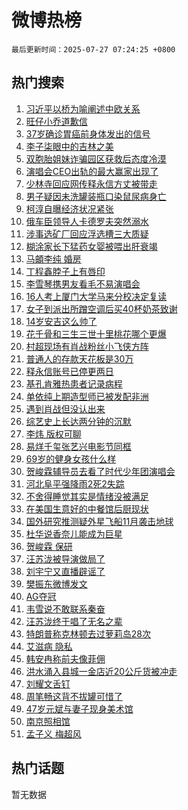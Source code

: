 # 微博热榜

`最后更新时间：2025-07-27 07:24:25 +0800`

## 热门搜索

1. [习近平以桥为喻阐述中欧关系](https://m.weibo.cn/search?containerid=100103type%3D1%26t%3D10%26q%3D%23%E4%B9%A0%E8%BF%91%E5%B9%B3%E4%BB%A5%E6%A1%A5%E4%B8%BA%E5%96%BB%E9%98%90%E8%BF%B0%E4%B8%AD%E6%AC%A7%E5%85%B3%E7%B3%BB%23&stream_entry_id=51&isnewpage=1&extparam=seat%3D1%26pos%3D0%26cate%3D10103%26q%3D%2523%25E4%25B9%25A0%25E8%25BF%2591%25E5%25B9%25B3%25E4%25BB%25A5%25E6%25A1%25A5%25E4%25B8%25BA%25E5%2596%25BB%25E9%2598%2590%25E8%25BF%25B0%25E4%25B8%25AD%25E6%25AC%25A7%25E5%2585%25B3%25E7%25B3%25BB%2523%26dgr%3D0%26filter_type%3Drealtimehot%26stream_entry_id%3D51%26c_type%3D51%26display_time%3D1753572263%26pre_seqid%3D1753572263894011788434)
1. [旺仔小乔道歉信](https://m.weibo.cn/search?containerid=100103type%3D1%26t%3D10%26q%3D%23%E6%97%BA%E4%BB%94%E5%B0%8F%E4%B9%94%E9%81%93%E6%AD%89%E4%BF%A1%23&stream_entry_id=31&isnewpage=1&extparam=seat%3D1%26q%3D%2523%25E6%2597%25BA%25E4%25BB%2594%25E5%25B0%258F%25E4%25B9%2594%25E9%2581%2593%25E6%25AD%2589%25E4%25BF%25A1%2523%26dgr%3D0%26filter_type%3Drealtimehot%26c_type%3D31%26flag%3D2%26pos%3D0%26cate%3D5001%26band_rank%3D1%26lcate%3D5001%26realpos%3D1%26stream_entry_id%3D31%26display_time%3D1753572263%26pre_seqid%3D1753572263894011788434)
1. [37岁确诊胃癌前身体发出的信号](https://m.weibo.cn/search?containerid=100103type%3D1%26t%3D10%26q%3D37%E5%B2%81%E7%A1%AE%E8%AF%8A%E8%83%83%E7%99%8C%E5%89%8D%E8%BA%AB%E4%BD%93%E5%8F%91%E5%87%BA%E7%9A%84%E4%BF%A1%E5%8F%B7&stream_entry_id=31&isnewpage=1&extparam=seat%3D1%26q%3D37%25E5%25B2%2581%25E7%25A1%25AE%25E8%25AF%258A%25E8%2583%2583%25E7%2599%258C%25E5%2589%258D%25E8%25BA%25AB%25E4%25BD%2593%25E5%258F%2591%25E5%2587%25BA%25E7%259A%2584%25E4%25BF%25A1%25E5%258F%25B7%26dgr%3D0%26filter_type%3Drealtimehot%26c_type%3D31%26flag%3D2%26pos%3D1%26cate%3D5001%26band_rank%3D2%26lcate%3D5001%26realpos%3D2%26stream_entry_id%3D31%26display_time%3D1753572263%26pre_seqid%3D1753572263894011788434)
1. [李子柒眼中的吉林之美](https://m.weibo.cn/search?containerid=100103type%3D1%26t%3D10%26q%3D%23%E6%9D%8E%E5%AD%90%E6%9F%92%E7%9C%BC%E4%B8%AD%E7%9A%84%E5%90%89%E6%9E%97%E4%B9%8B%E7%BE%8E%23&stream_entry_id=31&isnewpage=1&extparam=seat%3D1%26q%3D%2523%25E6%259D%258E%25E5%25AD%2590%25E6%259F%2592%25E7%259C%25BC%25E4%25B8%25AD%25E7%259A%2584%25E5%2590%2589%25E6%259E%2597%25E4%25B9%258B%25E7%25BE%258E%2523%26dgr%3D0%26filter_type%3Drealtimehot%26c_type%3D31%26flag%3D0%26pos%3D2%26cate%3D5001%26band_rank%3D3%26lcate%3D5001%26realpos%3D3%26stream_entry_id%3D31%26display_time%3D1753572263%26pre_seqid%3D1753572263894011788434)
1. [双胞胎姐妹诈骗园区获救后态度冷漠](https://m.weibo.cn/search?containerid=100103type%3D1%26t%3D10%26q%3D%23%E5%8F%8C%E8%83%9E%E8%83%8E%E5%A7%90%E5%A6%B9%E8%AF%88%E9%AA%97%E5%9B%AD%E5%8C%BA%E8%8E%B7%E6%95%91%E5%90%8E%E6%80%81%E5%BA%A6%E5%86%B7%E6%BC%A0%23&stream_entry_id=31&isnewpage=1&extparam=seat%3D1%26q%3D%2523%25E5%258F%258C%25E8%2583%259E%25E8%2583%258E%25E5%25A7%2590%25E5%25A6%25B9%25E8%25AF%2588%25E9%25AA%2597%25E5%259B%25AD%25E5%258C%25BA%25E8%258E%25B7%25E6%2595%2591%25E5%2590%258E%25E6%2580%2581%25E5%25BA%25A6%25E5%2586%25B7%25E6%25BC%25A0%2523%26dgr%3D0%26filter_type%3Drealtimehot%26c_type%3D31%26flag%3D0%26pos%3D3%26cate%3D5001%26band_rank%3D4%26lcate%3D5001%26realpos%3D4%26stream_entry_id%3D31%26display_time%3D1753572263%26pre_seqid%3D1753572263894011788434)
1. [演唱会CEO出轨的最大赢家出现了](https://m.weibo.cn/search?containerid=100103type%3D1%26t%3D10%26q%3D%23%E6%BC%94%E5%94%B1%E4%BC%9ACEO%E5%87%BA%E8%BD%A8%E7%9A%84%E6%9C%80%E5%A4%A7%E8%B5%A2%E5%AE%B6%E5%87%BA%E7%8E%B0%E4%BA%86%23&stream_entry_id=31&isnewpage=1&extparam=seat%3D1%26q%3D%2523%25E6%25BC%2594%25E5%2594%25B1%25E4%25BC%259ACEO%25E5%2587%25BA%25E8%25BD%25A8%25E7%259A%2584%25E6%259C%2580%25E5%25A4%25A7%25E8%25B5%25A2%25E5%25AE%25B6%25E5%2587%25BA%25E7%258E%25B0%25E4%25BA%2586%2523%26dgr%3D0%26filter_type%3Drealtimehot%26c_type%3D31%26flag%3D0%26pos%3D4%26cate%3D5001%26band_rank%3D5%26lcate%3D5001%26realpos%3D5%26stream_entry_id%3D31%26display_time%3D1753572263%26pre_seqid%3D1753572263894011788434)
1. [少林寺回应网传释永信方丈被带走](https://m.weibo.cn/search?containerid=100103type%3D1%26t%3D10%26q%3D%23%E5%B0%91%E6%9E%97%E5%AF%BA%E5%9B%9E%E5%BA%94%E7%BD%91%E4%BC%A0%E9%87%8A%E6%B0%B8%E4%BF%A1%E6%96%B9%E4%B8%88%E8%A2%AB%E5%B8%A6%E8%B5%B0%23&stream_entry_id=31&isnewpage=1&extparam=seat%3D1%26q%3D%2523%25E5%25B0%2591%25E6%259E%2597%25E5%25AF%25BA%25E5%259B%259E%25E5%25BA%2594%25E7%25BD%2591%25E4%25BC%25A0%25E9%2587%258A%25E6%25B0%25B8%25E4%25BF%25A1%25E6%2596%25B9%25E4%25B8%2588%25E8%25A2%25AB%25E5%25B8%25A6%25E8%25B5%25B0%2523%26dgr%3D0%26filter_type%3Drealtimehot%26c_type%3D31%26flag%3D0%26pos%3D5%26cate%3D5001%26band_rank%3D6%26lcate%3D5001%26realpos%3D6%26stream_entry_id%3D31%26display_time%3D1753572263%26pre_seqid%3D1753572263894011788434)
1. [男子疑因未洗罐装瓶口染鼠尿病身亡](https://m.weibo.cn/search?containerid=100103type%3D1%26t%3D10%26q%3D%23%E7%94%B7%E5%AD%90%E7%96%91%E5%9B%A0%E6%9C%AA%E6%B4%97%E7%BD%90%E8%A3%85%E7%93%B6%E5%8F%A3%E6%9F%93%E9%BC%A0%E5%B0%BF%E7%97%85%E8%BA%AB%E4%BA%A1%23&stream_entry_id=31&isnewpage=1&extparam=seat%3D1%26q%3D%2523%25E7%2594%25B7%25E5%25AD%2590%25E7%2596%2591%25E5%259B%25A0%25E6%259C%25AA%25E6%25B4%2597%25E7%25BD%2590%25E8%25A3%2585%25E7%2593%25B6%25E5%258F%25A3%25E6%259F%2593%25E9%25BC%25A0%25E5%25B0%25BF%25E7%2597%2585%25E8%25BA%25AB%25E4%25BA%25A1%2523%26dgr%3D0%26filter_type%3Drealtimehot%26c_type%3D31%26flag%3D0%26pos%3D6%26cate%3D5001%26band_rank%3D7%26lcate%3D5001%26realpos%3D7%26stream_entry_id%3D31%26display_time%3D1753572263%26pre_seqid%3D1753572263894011788434)
1. [柯淳自曝经济状况紧张](https://m.weibo.cn/search?containerid=100103type%3D1%26t%3D10%26q%3D%23%E6%9F%AF%E6%B7%B3%E8%87%AA%E6%9B%9D%E7%BB%8F%E6%B5%8E%E7%8A%B6%E5%86%B5%E7%B4%A7%E5%BC%A0%23&stream_entry_id=31&isnewpage=1&extparam=seat%3D1%26q%3D%2523%25E6%259F%25AF%25E6%25B7%25B3%25E8%2587%25AA%25E6%259B%259D%25E7%25BB%258F%25E6%25B5%258E%25E7%258A%25B6%25E5%2586%25B5%25E7%25B4%25A7%25E5%25BC%25A0%2523%26dgr%3D0%26filter_type%3Drealtimehot%26c_type%3D31%26flag%3D0%26pos%3D7%26cate%3D5001%26band_rank%3D8%26lcate%3D5001%26realpos%3D8%26stream_entry_id%3D31%26display_time%3D1753572263%26pre_seqid%3D1753572263894011788434)
1. [俄车臣领导人卡德罗夫突然溺水](https://m.weibo.cn/search?containerid=100103type%3D1%26t%3D10%26q%3D%23%E4%BF%84%E8%BD%A6%E8%87%A3%E9%A2%86%E5%AF%BC%E4%BA%BA%E5%8D%A1%E5%BE%B7%E7%BD%97%E5%A4%AB%E7%AA%81%E7%84%B6%E6%BA%BA%E6%B0%B4%23&stream_entry_id=31&isnewpage=1&extparam=seat%3D1%26q%3D%2523%25E4%25BF%2584%25E8%25BD%25A6%25E8%2587%25A3%25E9%25A2%2586%25E5%25AF%25BC%25E4%25BA%25BA%25E5%258D%25A1%25E5%25BE%25B7%25E7%25BD%2597%25E5%25A4%25AB%25E7%25AA%2581%25E7%2584%25B6%25E6%25BA%25BA%25E6%25B0%25B4%2523%26dgr%3D0%26filter_type%3Drealtimehot%26c_type%3D31%26flag%3D0%26pos%3D8%26cate%3D5001%26band_rank%3D9%26lcate%3D5001%26realpos%3D9%26stream_entry_id%3D31%26display_time%3D1753572263%26pre_seqid%3D1753572263894011788434)
1. [涉事选矿厂回应浮选槽三大质疑](https://m.weibo.cn/search?containerid=100103type%3D1%26t%3D10%26q%3D%23%E6%B6%89%E4%BA%8B%E9%80%89%E7%9F%BF%E5%8E%82%E5%9B%9E%E5%BA%94%E6%B5%AE%E9%80%89%E6%A7%BD%E4%B8%89%E5%A4%A7%E8%B4%A8%E7%96%91%23&stream_entry_id=31&isnewpage=1&extparam=seat%3D1%26q%3D%2523%25E6%25B6%2589%25E4%25BA%258B%25E9%2580%2589%25E7%259F%25BF%25E5%258E%2582%25E5%259B%259E%25E5%25BA%2594%25E6%25B5%25AE%25E9%2580%2589%25E6%25A7%25BD%25E4%25B8%2589%25E5%25A4%25A7%25E8%25B4%25A8%25E7%2596%2591%2523%26dgr%3D0%26filter_type%3Drealtimehot%26c_type%3D31%26flag%3D1%26pos%3D9%26cate%3D5001%26band_rank%3D10%26lcate%3D5001%26realpos%3D10%26stream_entry_id%3D31%26display_time%3D1753572263%26pre_seqid%3D1753572263894011788434)
1. [糊涂家长下猛药女婴被喂出肝衰竭](https://m.weibo.cn/search?containerid=100103type%3D1%26t%3D10%26q%3D%23%E7%B3%8A%E6%B6%82%E5%AE%B6%E9%95%BF%E4%B8%8B%E7%8C%9B%E8%8D%AF%E5%A5%B3%E5%A9%B4%E8%A2%AB%E5%96%82%E5%87%BA%E8%82%9D%E8%A1%B0%E7%AB%AD%23&stream_entry_id=31&isnewpage=1&extparam=seat%3D1%26q%3D%2523%25E7%25B3%258A%25E6%25B6%2582%25E5%25AE%25B6%25E9%2595%25BF%25E4%25B8%258B%25E7%258C%259B%25E8%258D%25AF%25E5%25A5%25B3%25E5%25A9%25B4%25E8%25A2%25AB%25E5%2596%2582%25E5%2587%25BA%25E8%2582%259D%25E8%25A1%25B0%25E7%25AB%25AD%2523%26dgr%3D0%26filter_type%3Drealtimehot%26c_type%3D31%26flag%3D0%26pos%3D10%26cate%3D5001%26band_rank%3D11%26lcate%3D5001%26realpos%3D11%26stream_entry_id%3D31%26display_time%3D1753572263%26pre_seqid%3D1753572263894011788434)
1. [马頔李纯 婚房](https://m.weibo.cn/search?containerid=100103type%3D1%26t%3D10%26q%3D%E9%A9%AC%E9%A0%94%E6%9D%8E%E7%BA%AF+%E5%A9%9A%E6%88%BF&stream_entry_id=31&isnewpage=1&extparam=seat%3D1%26q%3D%25E9%25A9%25AC%25E9%25A0%2594%25E6%259D%258E%25E7%25BA%25AF%2520%25E5%25A9%259A%25E6%2588%25BF%26dgr%3D0%26filter_type%3Drealtimehot%26c_type%3D31%26flag%3D2%26pos%3D11%26cate%3D5001%26band_rank%3D12%26lcate%3D5001%26realpos%3D12%26stream_entry_id%3D31%26display_time%3D1753572263%26pre_seqid%3D1753572263894011788434)
1. [丁程鑫脖子上有唇印](https://m.weibo.cn/search?containerid=100103type%3D1%26t%3D10%26q%3D%23%E4%B8%81%E7%A8%8B%E9%91%AB%E8%84%96%E5%AD%90%E4%B8%8A%E6%9C%89%E5%94%87%E5%8D%B0%23&stream_entry_id=31&isnewpage=1&extparam=seat%3D1%26q%3D%2523%25E4%25B8%2581%25E7%25A8%258B%25E9%2591%25AB%25E8%2584%2596%25E5%25AD%2590%25E4%25B8%258A%25E6%259C%2589%25E5%2594%2587%25E5%258D%25B0%2523%26dgr%3D0%26filter_type%3Drealtimehot%26c_type%3D31%26flag%3D0%26pos%3D12%26cate%3D5001%26band_rank%3D13%26lcate%3D5001%26realpos%3D13%26stream_entry_id%3D31%26display_time%3D1753572263%26pre_seqid%3D1753572263894011788434)
1. [李雪琴携男友看毛不易演唱会](https://m.weibo.cn/search?containerid=100103type%3D1%26t%3D10%26q%3D%E6%9D%8E%E9%9B%AA%E7%90%B4%E6%90%BA%E7%94%B7%E5%8F%8B%E7%9C%8B%E6%AF%9B%E4%B8%8D%E6%98%93%E6%BC%94%E5%94%B1%E4%BC%9A&stream_entry_id=31&isnewpage=1&extparam=seat%3D1%26q%3D%25E6%259D%258E%25E9%259B%25AA%25E7%2590%25B4%25E6%2590%25BA%25E7%2594%25B7%25E5%258F%258B%25E7%259C%258B%25E6%25AF%259B%25E4%25B8%258D%25E6%2598%2593%25E6%25BC%2594%25E5%2594%25B1%25E4%25BC%259A%26dgr%3D0%26filter_type%3Drealtimehot%26c_type%3D31%26flag%3D0%26pos%3D13%26cate%3D5001%26band_rank%3D14%26lcate%3D5001%26realpos%3D14%26stream_entry_id%3D31%26display_time%3D1753572263%26pre_seqid%3D1753572263894011788434)
1. [16人考上厦门大学马来分校决定复读](https://m.weibo.cn/search?containerid=100103type%3D1%26t%3D10%26q%3D%2316%E4%BA%BA%E8%80%83%E4%B8%8A%E5%8E%A6%E9%97%A8%E5%A4%A7%E5%AD%A6%E9%A9%AC%E6%9D%A5%E5%88%86%E6%A0%A1%E5%86%B3%E5%AE%9A%E5%A4%8D%E8%AF%BB%23&stream_entry_id=31&isnewpage=1&extparam=seat%3D1%26q%3D%252316%25E4%25BA%25BA%25E8%2580%2583%25E4%25B8%258A%25E5%258E%25A6%25E9%2597%25A8%25E5%25A4%25A7%25E5%25AD%25A6%25E9%25A9%25AC%25E6%259D%25A5%25E5%2588%2586%25E6%25A0%25A1%25E5%2586%25B3%25E5%25AE%259A%25E5%25A4%258D%25E8%25AF%25BB%2523%26dgr%3D0%26filter_type%3Drealtimehot%26c_type%3D31%26flag%3D0%26pos%3D14%26cate%3D5001%26band_rank%3D15%26lcate%3D5001%26realpos%3D15%26stream_entry_id%3D31%26display_time%3D1753572263%26pre_seqid%3D1753572263894011788434)
1. [女子到派出所蹭空调后买40杯奶茶致谢](https://m.weibo.cn/search?containerid=100103type%3D1%26t%3D10%26q%3D%23%E5%A5%B3%E5%AD%90%E5%88%B0%E6%B4%BE%E5%87%BA%E6%89%80%E8%B9%AD%E7%A9%BA%E8%B0%83%E5%90%8E%E4%B9%B040%E6%9D%AF%E5%A5%B6%E8%8C%B6%E8%87%B4%E8%B0%A2%23&stream_entry_id=31&isnewpage=1&extparam=seat%3D1%26q%3D%2523%25E5%25A5%25B3%25E5%25AD%2590%25E5%2588%25B0%25E6%25B4%25BE%25E5%2587%25BA%25E6%2589%2580%25E8%25B9%25AD%25E7%25A9%25BA%25E8%25B0%2583%25E5%2590%258E%25E4%25B9%25B040%25E6%259D%25AF%25E5%25A5%25B6%25E8%258C%25B6%25E8%2587%25B4%25E8%25B0%25A2%2523%26dgr%3D0%26filter_type%3Drealtimehot%26c_type%3D31%26flag%3D32768%26pos%3D15%26cate%3D5001%26band_rank%3D16%26lcate%3D5001%26realpos%3D16%26stream_entry_id%3D31%26display_time%3D1753572263%26pre_seqid%3D1753572263894011788434)
1. [14岁安吉这么帅了](https://m.weibo.cn/search?containerid=100103type%3D1%26t%3D10%26q%3D%2314%E5%B2%81%E5%AE%89%E5%90%89%E8%BF%99%E4%B9%88%E5%B8%85%E4%BA%86%23&stream_entry_id=31&isnewpage=1&extparam=seat%3D1%26q%3D%252314%25E5%25B2%2581%25E5%25AE%2589%25E5%2590%2589%25E8%25BF%2599%25E4%25B9%2588%25E5%25B8%2585%25E4%25BA%2586%2523%26dgr%3D0%26filter_type%3Drealtimehot%26c_type%3D31%26flag%3D2%26pos%3D16%26cate%3D5001%26band_rank%3D17%26lcate%3D5001%26realpos%3D17%26stream_entry_id%3D31%26display_time%3D1753572263%26pre_seqid%3D1753572263894011788434)
1. [花千骨和三生三世十里桃花哪个更爆](https://m.weibo.cn/search?containerid=100103type%3D1%26t%3D10%26q%3D%23%E8%8A%B1%E5%8D%83%E9%AA%A8%E5%92%8C%E4%B8%89%E7%94%9F%E4%B8%89%E4%B8%96%E5%8D%81%E9%87%8C%E6%A1%83%E8%8A%B1%E5%93%AA%E4%B8%AA%E6%9B%B4%E7%88%86%23&stream_entry_id=31&isnewpage=1&extparam=seat%3D1%26q%3D%2523%25E8%258A%25B1%25E5%258D%2583%25E9%25AA%25A8%25E5%2592%258C%25E4%25B8%2589%25E7%2594%259F%25E4%25B8%2589%25E4%25B8%2596%25E5%258D%2581%25E9%2587%258C%25E6%25A1%2583%25E8%258A%25B1%25E5%2593%25AA%25E4%25B8%25AA%25E6%259B%25B4%25E7%2588%2586%2523%26dgr%3D0%26filter_type%3Drealtimehot%26c_type%3D31%26flag%3D0%26pos%3D17%26cate%3D5001%26band_rank%3D18%26lcate%3D5001%26realpos%3D18%26stream_entry_id%3D31%26display_time%3D1753572263%26pre_seqid%3D1753572263894011788434)
1. [村超现场有肖战粉丝小飞侠方阵](https://m.weibo.cn/search?containerid=100103type%3D1%26t%3D10%26q%3D%23%E6%9D%91%E8%B6%85%E7%8E%B0%E5%9C%BA%E6%9C%89%E8%82%96%E6%88%98%E7%B2%89%E4%B8%9D%E5%B0%8F%E9%A3%9E%E4%BE%A0%E6%96%B9%E9%98%B5%23&stream_entry_id=31&isnewpage=1&extparam=seat%3D1%26q%3D%2523%25E6%259D%2591%25E8%25B6%2585%25E7%258E%25B0%25E5%259C%25BA%25E6%259C%2589%25E8%2582%2596%25E6%2588%2598%25E7%25B2%2589%25E4%25B8%259D%25E5%25B0%258F%25E9%25A3%259E%25E4%25BE%25A0%25E6%2596%25B9%25E9%2598%25B5%2523%26dgr%3D0%26filter_type%3Drealtimehot%26c_type%3D31%26flag%3D1%26pos%3D18%26cate%3D5001%26band_rank%3D19%26lcate%3D5001%26realpos%3D19%26stream_entry_id%3D31%26display_time%3D1753572263%26pre_seqid%3D1753572263894011788434)
1. [普通人的存款天花板是30万](https://m.weibo.cn/search?containerid=100103type%3D1%26t%3D10%26q%3D%E6%99%AE%E9%80%9A%E4%BA%BA%E7%9A%84%E5%AD%98%E6%AC%BE%E5%A4%A9%E8%8A%B1%E6%9D%BF%E6%98%AF30%E4%B8%87&stream_entry_id=31&isnewpage=1&extparam=seat%3D1%26q%3D%25E6%2599%25AE%25E9%2580%259A%25E4%25BA%25BA%25E7%259A%2584%25E5%25AD%2598%25E6%25AC%25BE%25E5%25A4%25A9%25E8%258A%25B1%25E6%259D%25BF%25E6%2598%25AF30%25E4%25B8%2587%26dgr%3D0%26filter_type%3Drealtimehot%26c_type%3D31%26flag%3D1%26pos%3D19%26cate%3D5001%26band_rank%3D20%26lcate%3D5001%26realpos%3D20%26stream_entry_id%3D31%26display_time%3D1753572263%26pre_seqid%3D1753572263894011788434)
1. [释永信账号已停更两日](https://m.weibo.cn/search?containerid=100103type%3D1%26t%3D10%26q%3D%23%E9%87%8A%E6%B0%B8%E4%BF%A1%E8%B4%A6%E5%8F%B7%E5%B7%B2%E5%81%9C%E6%9B%B4%E4%B8%A4%E6%97%A5%23&stream_entry_id=31&isnewpage=1&extparam=seat%3D1%26q%3D%2523%25E9%2587%258A%25E6%25B0%25B8%25E4%25BF%25A1%25E8%25B4%25A6%25E5%258F%25B7%25E5%25B7%25B2%25E5%2581%259C%25E6%259B%25B4%25E4%25B8%25A4%25E6%2597%25A5%2523%26dgr%3D0%26filter_type%3Drealtimehot%26c_type%3D31%26flag%3D1%26pos%3D20%26cate%3D5001%26band_rank%3D21%26lcate%3D5001%26realpos%3D21%26stream_entry_id%3D31%26display_time%3D1753572263%26pre_seqid%3D1753572263894011788434)
1. [基孔肯雅热患者记录病程](https://m.weibo.cn/search?containerid=100103type%3D1%26t%3D10%26q%3D%23%E5%9F%BA%E5%AD%94%E8%82%AF%E9%9B%85%E7%83%AD%E6%82%A3%E8%80%85%E8%AE%B0%E5%BD%95%E7%97%85%E7%A8%8B%23&stream_entry_id=31&isnewpage=1&extparam=seat%3D1%26q%3D%2523%25E5%259F%25BA%25E5%25AD%2594%25E8%2582%25AF%25E9%259B%2585%25E7%2583%25AD%25E6%2582%25A3%25E8%2580%2585%25E8%25AE%25B0%25E5%25BD%2595%25E7%2597%2585%25E7%25A8%258B%2523%26dgr%3D0%26filter_type%3Drealtimehot%26c_type%3D31%26flag%3D0%26pos%3D21%26cate%3D5001%26band_rank%3D22%26lcate%3D5001%26realpos%3D22%26stream_entry_id%3D31%26display_time%3D1753572263%26pre_seqid%3D1753572263894011788434)
1. [单依纯上期造型师已被发配非洲](https://m.weibo.cn/search?containerid=100103type%3D1%26t%3D10%26q%3D%E5%8D%95%E4%BE%9D%E7%BA%AF%E4%B8%8A%E6%9C%9F%E9%80%A0%E5%9E%8B%E5%B8%88%E5%B7%B2%E8%A2%AB%E5%8F%91%E9%85%8D%E9%9D%9E%E6%B4%B2&stream_entry_id=31&isnewpage=1&extparam=seat%3D1%26q%3D%25E5%258D%2595%25E4%25BE%259D%25E7%25BA%25AF%25E4%25B8%258A%25E6%259C%259F%25E9%2580%25A0%25E5%259E%258B%25E5%25B8%2588%25E5%25B7%25B2%25E8%25A2%25AB%25E5%258F%2591%25E9%2585%258D%25E9%259D%259E%25E6%25B4%25B2%26dgr%3D0%26filter_type%3Drealtimehot%26c_type%3D31%26flag%3D0%26pos%3D22%26cate%3D5001%26band_rank%3D23%26lcate%3D5001%26realpos%3D23%26stream_entry_id%3D31%26display_time%3D1753572263%26pre_seqid%3D1753572263894011788434)
1. [遇到肖战但没认出来](https://m.weibo.cn/search?containerid=100103type%3D1%26t%3D10%26q%3D%23%E9%81%87%E5%88%B0%E8%82%96%E6%88%98%E4%BD%86%E6%B2%A1%E8%AE%A4%E5%87%BA%E6%9D%A5%23&stream_entry_id=31&isnewpage=1&extparam=seat%3D1%26q%3D%2523%25E9%2581%2587%25E5%2588%25B0%25E8%2582%2596%25E6%2588%2598%25E4%25BD%2586%25E6%25B2%25A1%25E8%25AE%25A4%25E5%2587%25BA%25E6%259D%25A5%2523%26dgr%3D0%26filter_type%3Drealtimehot%26c_type%3D31%26flag%3D0%26pos%3D23%26cate%3D5001%26band_rank%3D24%26lcate%3D5001%26realpos%3D24%26stream_entry_id%3D31%26display_time%3D1753572263%26pre_seqid%3D1753572263894011788434)
1. [综艺史上长达两分钟的沉默](https://m.weibo.cn/search?containerid=100103type%3D1%26t%3D10%26q%3D%E7%BB%BC%E8%89%BA%E5%8F%B2%E4%B8%8A%E9%95%BF%E8%BE%BE%E4%B8%A4%E5%88%86%E9%92%9F%E7%9A%84%E6%B2%89%E9%BB%98&stream_entry_id=31&isnewpage=1&extparam=seat%3D1%26q%3D%25E7%25BB%25BC%25E8%2589%25BA%25E5%258F%25B2%25E4%25B8%258A%25E9%2595%25BF%25E8%25BE%25BE%25E4%25B8%25A4%25E5%2588%2586%25E9%2592%259F%25E7%259A%2584%25E6%25B2%2589%25E9%25BB%2598%26dgr%3D0%26filter_type%3Drealtimehot%26c_type%3D31%26flag%3D0%26pos%3D24%26cate%3D5001%26band_rank%3D25%26lcate%3D5001%26realpos%3D25%26stream_entry_id%3D31%26display_time%3D1753572263%26pre_seqid%3D1753572263894011788434)
1. [李炜 版权可聊](https://m.weibo.cn/search?containerid=100103type%3D1%26t%3D10%26q%3D%E6%9D%8E%E7%82%9C+%E7%89%88%E6%9D%83%E5%8F%AF%E8%81%8A&stream_entry_id=31&isnewpage=1&extparam=seat%3D1%26q%3D%25E6%259D%258E%25E7%2582%259C%2520%25E7%2589%2588%25E6%259D%2583%25E5%258F%25AF%25E8%2581%258A%26dgr%3D0%26filter_type%3Drealtimehot%26c_type%3D31%26flag%3D0%26pos%3D25%26cate%3D5001%26band_rank%3D26%26lcate%3D5001%26realpos%3D26%26stream_entry_id%3D31%26display_time%3D1753572263%26pre_seqid%3D1753572263894011788434)
1. [易烊千玺张艺兴电影节同框](https://m.weibo.cn/search?containerid=100103type%3D1%26t%3D10%26q%3D%23%E6%98%93%E7%83%8A%E5%8D%83%E7%8E%BA%E5%BC%A0%E8%89%BA%E5%85%B4%E7%94%B5%E5%BD%B1%E8%8A%82%E5%90%8C%E6%A1%86%23&stream_entry_id=31&isnewpage=1&extparam=seat%3D1%26q%3D%2523%25E6%2598%2593%25E7%2583%258A%25E5%258D%2583%25E7%258E%25BA%25E5%25BC%25A0%25E8%2589%25BA%25E5%2585%25B4%25E7%2594%25B5%25E5%25BD%25B1%25E8%258A%2582%25E5%2590%258C%25E6%25A1%2586%2523%26dgr%3D0%26filter_type%3Drealtimehot%26c_type%3D31%26flag%3D0%26pos%3D26%26cate%3D5001%26band_rank%3D27%26lcate%3D5001%26realpos%3D27%26stream_entry_id%3D31%26display_time%3D1753572263%26pre_seqid%3D1753572263894011788434)
1. [69岁的健身女孩什么样](https://m.weibo.cn/search?containerid=100103type%3D1%26t%3D10%26q%3D69%E5%B2%81%E7%9A%84%E5%81%A5%E8%BA%AB%E5%A5%B3%E5%AD%A9%E4%BB%80%E4%B9%88%E6%A0%B7&stream_entry_id=31&isnewpage=1&extparam=seat%3D1%26q%3D69%25E5%25B2%2581%25E7%259A%2584%25E5%2581%25A5%25E8%25BA%25AB%25E5%25A5%25B3%25E5%25AD%25A9%25E4%25BB%2580%25E4%25B9%2588%25E6%25A0%25B7%26dgr%3D0%26filter_type%3Drealtimehot%26c_type%3D31%26flag%3D1%26pos%3D27%26cate%3D5001%26band_rank%3D28%26lcate%3D5001%26realpos%3D28%26stream_entry_id%3D31%26display_time%3D1753572263%26pre_seqid%3D1753572263894011788434)
1. [贺峻霖辅导员去看了时代少年团演唱会](https://m.weibo.cn/search?containerid=100103type%3D1%26t%3D10%26q%3D%23%E8%B4%BA%E5%B3%BB%E9%9C%96%E8%BE%85%E5%AF%BC%E5%91%98%E5%8E%BB%E7%9C%8B%E4%BA%86%E6%97%B6%E4%BB%A3%E5%B0%91%E5%B9%B4%E5%9B%A2%E6%BC%94%E5%94%B1%E4%BC%9A%23&stream_entry_id=31&isnewpage=1&extparam=seat%3D1%26q%3D%2523%25E8%25B4%25BA%25E5%25B3%25BB%25E9%259C%2596%25E8%25BE%2585%25E5%25AF%25BC%25E5%2591%2598%25E5%258E%25BB%25E7%259C%258B%25E4%25BA%2586%25E6%2597%25B6%25E4%25BB%25A3%25E5%25B0%2591%25E5%25B9%25B4%25E5%259B%25A2%25E6%25BC%2594%25E5%2594%25B1%25E4%25BC%259A%2523%26dgr%3D0%26filter_type%3Drealtimehot%26c_type%3D31%26flag%3D1%26pos%3D28%26cate%3D5001%26band_rank%3D29%26lcate%3D5001%26realpos%3D29%26stream_entry_id%3D31%26display_time%3D1753572263%26pre_seqid%3D1753572263894011788434)
1. [河北阜平强降雨2死2失踪](https://m.weibo.cn/search?containerid=100103type%3D1%26t%3D10%26q%3D%23%E6%B2%B3%E5%8C%97%E9%98%9C%E5%B9%B3%E5%BC%BA%E9%99%8D%E9%9B%A82%E6%AD%BB2%E5%A4%B1%E8%B8%AA%23&stream_entry_id=31&isnewpage=1&extparam=seat%3D1%26q%3D%2523%25E6%25B2%25B3%25E5%258C%2597%25E9%2598%259C%25E5%25B9%25B3%25E5%25BC%25BA%25E9%2599%258D%25E9%259B%25A82%25E6%25AD%25BB2%25E5%25A4%25B1%25E8%25B8%25AA%2523%26dgr%3D0%26filter_type%3Drealtimehot%26c_type%3D31%26flag%3D1%26pos%3D29%26cate%3D5001%26band_rank%3D30%26lcate%3D5001%26realpos%3D30%26stream_entry_id%3D31%26display_time%3D1753572263%26pre_seqid%3D1753572263894011788434)
1. [不舍得睡觉其实是情绪没被满足](https://m.weibo.cn/search?containerid=100103type%3D1%26t%3D10%26q%3D%E4%B8%8D%E8%88%8D%E5%BE%97%E7%9D%A1%E8%A7%89%E5%85%B6%E5%AE%9E%E6%98%AF%E6%83%85%E7%BB%AA%E6%B2%A1%E8%A2%AB%E6%BB%A1%E8%B6%B3&stream_entry_id=31&isnewpage=1&extparam=seat%3D1%26q%3D%25E4%25B8%258D%25E8%2588%258D%25E5%25BE%2597%25E7%259D%25A1%25E8%25A7%2589%25E5%2585%25B6%25E5%25AE%259E%25E6%2598%25AF%25E6%2583%2585%25E7%25BB%25AA%25E6%25B2%25A1%25E8%25A2%25AB%25E6%25BB%25A1%25E8%25B6%25B3%26dgr%3D0%26filter_type%3Drealtimehot%26c_type%3D31%26flag%3D0%26pos%3D30%26cate%3D5001%26band_rank%3D31%26lcate%3D5001%26realpos%3D31%26stream_entry_id%3D31%26display_time%3D1753572263%26pre_seqid%3D1753572263894011788434)
1. [在美国生意好的中餐馆后厨现状](https://m.weibo.cn/search?containerid=100103type%3D1%26t%3D10%26q%3D%E5%9C%A8%E7%BE%8E%E5%9B%BD%E7%94%9F%E6%84%8F%E5%A5%BD%E7%9A%84%E4%B8%AD%E9%A4%90%E9%A6%86%E5%90%8E%E5%8E%A8%E7%8E%B0%E7%8A%B6&stream_entry_id=31&isnewpage=1&extparam=seat%3D1%26q%3D%25E5%259C%25A8%25E7%25BE%258E%25E5%259B%25BD%25E7%2594%259F%25E6%2584%258F%25E5%25A5%25BD%25E7%259A%2584%25E4%25B8%25AD%25E9%25A4%2590%25E9%25A6%2586%25E5%2590%258E%25E5%258E%25A8%25E7%258E%25B0%25E7%258A%25B6%26dgr%3D0%26filter_type%3Drealtimehot%26c_type%3D31%26flag%3D0%26pos%3D31%26cate%3D5001%26band_rank%3D32%26lcate%3D5001%26realpos%3D32%26stream_entry_id%3D31%26display_time%3D1753572263%26pre_seqid%3D1753572263894011788434)
1. [国外研究推测疑外星飞船11月袭击地球](https://m.weibo.cn/search?containerid=100103type%3D1%26t%3D10%26q%3D%23%E5%9B%BD%E5%A4%96%E7%A0%94%E7%A9%B6%E6%8E%A8%E6%B5%8B%E7%96%91%E5%A4%96%E6%98%9F%E9%A3%9E%E8%88%B911%E6%9C%88%E8%A2%AD%E5%87%BB%E5%9C%B0%E7%90%83%23&stream_entry_id=31&isnewpage=1&extparam=seat%3D1%26q%3D%2523%25E5%259B%25BD%25E5%25A4%2596%25E7%25A0%2594%25E7%25A9%25B6%25E6%258E%25A8%25E6%25B5%258B%25E7%2596%2591%25E5%25A4%2596%25E6%2598%259F%25E9%25A3%259E%25E8%2588%25B911%25E6%259C%2588%25E8%25A2%25AD%25E5%2587%25BB%25E5%259C%25B0%25E7%2590%2583%2523%26dgr%3D0%26filter_type%3Drealtimehot%26c_type%3D31%26flag%3D0%26pos%3D32%26cate%3D5001%26band_rank%3D33%26lcate%3D5001%26realpos%3D33%26stream_entry_id%3D31%26display_time%3D1753572263%26pre_seqid%3D1753572263894011788434)
1. [杜华说香奈儿能成为巨星](https://m.weibo.cn/search?containerid=100103type%3D1%26t%3D10%26q%3D%E6%9D%9C%E5%8D%8E%E8%AF%B4%E9%A6%99%E5%A5%88%E5%84%BF%E8%83%BD%E6%88%90%E4%B8%BA%E5%B7%A8%E6%98%9F&stream_entry_id=31&isnewpage=1&extparam=seat%3D1%26q%3D%25E6%259D%259C%25E5%258D%258E%25E8%25AF%25B4%25E9%25A6%2599%25E5%25A5%2588%25E5%2584%25BF%25E8%2583%25BD%25E6%2588%2590%25E4%25B8%25BA%25E5%25B7%25A8%25E6%2598%259F%26dgr%3D0%26filter_type%3Drealtimehot%26c_type%3D31%26flag%3D0%26pos%3D33%26cate%3D5001%26band_rank%3D34%26lcate%3D5001%26realpos%3D34%26stream_entry_id%3D31%26display_time%3D1753572263%26pre_seqid%3D1753572263894011788434)
1. [贺峻霖 保研](https://m.weibo.cn/search?containerid=100103type%3D1%26t%3D10%26q%3D%E8%B4%BA%E5%B3%BB%E9%9C%96+%E4%BF%9D%E7%A0%94&stream_entry_id=31&isnewpage=1&extparam=seat%3D1%26q%3D%25E8%25B4%25BA%25E5%25B3%25BB%25E9%259C%2596%2520%25E4%25BF%259D%25E7%25A0%2594%26dgr%3D0%26filter_type%3Drealtimehot%26c_type%3D31%26flag%3D0%26pos%3D34%26cate%3D5001%26band_rank%3D35%26lcate%3D5001%26realpos%3D35%26stream_entry_id%3D31%26display_time%3D1753572263%26pre_seqid%3D1753572263894011788434)
1. [汪苏泷被导演做局了](https://m.weibo.cn/search?containerid=100103type%3D1%26t%3D10%26q%3D%E6%B1%AA%E8%8B%8F%E6%B3%B7%E8%A2%AB%E5%AF%BC%E6%BC%94%E5%81%9A%E5%B1%80%E4%BA%86&stream_entry_id=31&isnewpage=1&extparam=seat%3D1%26q%3D%25E6%25B1%25AA%25E8%258B%258F%25E6%25B3%25B7%25E8%25A2%25AB%25E5%25AF%25BC%25E6%25BC%2594%25E5%2581%259A%25E5%25B1%2580%25E4%25BA%2586%26dgr%3D0%26filter_type%3Drealtimehot%26c_type%3D31%26flag%3D1%26pos%3D35%26cate%3D5001%26band_rank%3D36%26lcate%3D5001%26realpos%3D36%26stream_entry_id%3D31%26display_time%3D1753572263%26pre_seqid%3D1753572263894011788434)
1. [刘宇宁又直播辟谣了](https://m.weibo.cn/search?containerid=100103type%3D1%26t%3D10%26q%3D%E5%88%98%E5%AE%87%E5%AE%81%E5%8F%88%E7%9B%B4%E6%92%AD%E8%BE%9F%E8%B0%A3%E4%BA%86&stream_entry_id=31&isnewpage=1&extparam=seat%3D1%26q%3D%25E5%2588%2598%25E5%25AE%2587%25E5%25AE%2581%25E5%258F%2588%25E7%259B%25B4%25E6%2592%25AD%25E8%25BE%259F%25E8%25B0%25A3%25E4%25BA%2586%26dgr%3D0%26filter_type%3Drealtimehot%26c_type%3D31%26flag%3D0%26pos%3D36%26cate%3D5001%26band_rank%3D37%26lcate%3D5001%26realpos%3D37%26stream_entry_id%3D31%26display_time%3D1753572263%26pre_seqid%3D1753572263894011788434)
1. [樊振东微博发文](https://m.weibo.cn/search?containerid=100103type%3D1%26t%3D10%26q%3D%23%E6%A8%8A%E6%8C%AF%E4%B8%9C%E5%BE%AE%E5%8D%9A%E5%8F%91%E6%96%87%23&stream_entry_id=31&isnewpage=1&extparam=seat%3D1%26q%3D%2523%25E6%25A8%258A%25E6%258C%25AF%25E4%25B8%259C%25E5%25BE%25AE%25E5%258D%259A%25E5%258F%2591%25E6%2596%2587%2523%26dgr%3D0%26filter_type%3Drealtimehot%26c_type%3D31%26flag%3D0%26pos%3D37%26cate%3D5001%26band_rank%3D38%26lcate%3D5001%26realpos%3D38%26stream_entry_id%3D31%26display_time%3D1753572263%26pre_seqid%3D1753572263894011788434)
1. [AG夺冠](https://m.weibo.cn/search?containerid=100103type%3D1%26t%3D10%26q%3DAG%E5%A4%BA%E5%86%A0&stream_entry_id=31&isnewpage=1&extparam=seat%3D1%26q%3DAG%25E5%25A4%25BA%25E5%2586%25A0%26dgr%3D0%26filter_type%3Drealtimehot%26c_type%3D31%26flag%3D1%26pos%3D38%26cate%3D5001%26band_rank%3D39%26lcate%3D5001%26realpos%3D39%26stream_entry_id%3D31%26display_time%3D1753572263%26pre_seqid%3D1753572263894011788434)
1. [韦雪说不敢联系秦奋](https://m.weibo.cn/search?containerid=100103type%3D1%26t%3D10%26q%3D%23%E9%9F%A6%E9%9B%AA%E8%AF%B4%E4%B8%8D%E6%95%A2%E8%81%94%E7%B3%BB%E7%A7%A6%E5%A5%8B%23&stream_entry_id=31&isnewpage=1&extparam=seat%3D1%26q%3D%2523%25E9%259F%25A6%25E9%259B%25AA%25E8%25AF%25B4%25E4%25B8%258D%25E6%2595%25A2%25E8%2581%2594%25E7%25B3%25BB%25E7%25A7%25A6%25E5%25A5%258B%2523%26dgr%3D0%26filter_type%3Drealtimehot%26c_type%3D31%26flag%3D0%26pos%3D39%26cate%3D5001%26band_rank%3D40%26lcate%3D5001%26realpos%3D40%26stream_entry_id%3D31%26display_time%3D1753572263%26pre_seqid%3D1753572263894011788434)
1. [汪苏泷终于唱了无名之辈](https://m.weibo.cn/search?containerid=100103type%3D1%26t%3D10%26q%3D%E6%B1%AA%E8%8B%8F%E6%B3%B7%E7%BB%88%E4%BA%8E%E5%94%B1%E4%BA%86%E6%97%A0%E5%90%8D%E4%B9%8B%E8%BE%88&stream_entry_id=31&isnewpage=1&extparam=seat%3D1%26q%3D%25E6%25B1%25AA%25E8%258B%258F%25E6%25B3%25B7%25E7%25BB%2588%25E4%25BA%258E%25E5%2594%25B1%25E4%25BA%2586%25E6%2597%25A0%25E5%2590%258D%25E4%25B9%258B%25E8%25BE%2588%26dgr%3D0%26filter_type%3Drealtimehot%26c_type%3D31%26flag%3D0%26pos%3D40%26cate%3D5001%26band_rank%3D41%26lcate%3D5001%26realpos%3D41%26stream_entry_id%3D31%26display_time%3D1753572263%26pre_seqid%3D1753572263894011788434)
1. [特朗普称克林顿去过萝莉岛28次](https://m.weibo.cn/search?containerid=100103type%3D1%26t%3D10%26q%3D%23%E7%89%B9%E6%9C%97%E6%99%AE%E7%A7%B0%E5%85%8B%E6%9E%97%E9%A1%BF%E5%8E%BB%E8%BF%87%E8%90%9D%E8%8E%89%E5%B2%9B28%E6%AC%A1%23&stream_entry_id=31&isnewpage=1&extparam=seat%3D1%26q%3D%2523%25E7%2589%25B9%25E6%259C%2597%25E6%2599%25AE%25E7%25A7%25B0%25E5%2585%258B%25E6%259E%2597%25E9%25A1%25BF%25E5%258E%25BB%25E8%25BF%2587%25E8%2590%259D%25E8%258E%2589%25E5%25B2%259B28%25E6%25AC%25A1%2523%26dgr%3D0%26filter_type%3Drealtimehot%26c_type%3D31%26flag%3D0%26pos%3D41%26cate%3D5001%26band_rank%3D42%26lcate%3D5001%26realpos%3D42%26stream_entry_id%3D31%26display_time%3D1753572263%26pre_seqid%3D1753572263894011788434)
1. [艾滋病 隐私](https://m.weibo.cn/search?containerid=100103type%3D1%26t%3D10%26q%3D%E8%89%BE%E6%BB%8B%E7%97%85+%E9%9A%90%E7%A7%81&stream_entry_id=31&isnewpage=1&extparam=seat%3D1%26q%3D%25E8%2589%25BE%25E6%25BB%258B%25E7%2597%2585%2520%25E9%259A%2590%25E7%25A7%2581%26dgr%3D0%26filter_type%3Drealtimehot%26c_type%3D31%26flag%3D0%26pos%3D42%26cate%3D5001%26band_rank%3D43%26lcate%3D5001%26realpos%3D43%26stream_entry_id%3D31%26display_time%3D1753572263%26pre_seqid%3D1753572263894011788434)
1. [韩安冉称前夫像菲佣](https://m.weibo.cn/search?containerid=100103type%3D1%26t%3D10%26q%3D%23%E9%9F%A9%E5%AE%89%E5%86%89%E7%A7%B0%E5%89%8D%E5%A4%AB%E5%83%8F%E8%8F%B2%E4%BD%A3%23&stream_entry_id=31&isnewpage=1&extparam=seat%3D1%26q%3D%2523%25E9%259F%25A9%25E5%25AE%2589%25E5%2586%2589%25E7%25A7%25B0%25E5%2589%258D%25E5%25A4%25AB%25E5%2583%258F%25E8%258F%25B2%25E4%25BD%25A3%2523%26dgr%3D0%26filter_type%3Drealtimehot%26c_type%3D31%26flag%3D1%26pos%3D43%26cate%3D5001%26band_rank%3D44%26lcate%3D5001%26realpos%3D44%26stream_entry_id%3D31%26display_time%3D1753572263%26pre_seqid%3D1753572263894011788434)
1. [洪水涌入县城一金店近20公斤货被冲走](https://m.weibo.cn/search?containerid=100103type%3D1%26t%3D10%26q%3D%23%E6%B4%AA%E6%B0%B4%E6%B6%8C%E5%85%A5%E5%8E%BF%E5%9F%8E%E4%B8%80%E9%87%91%E5%BA%97%E8%BF%9120%E5%85%AC%E6%96%A4%E8%B4%A7%E8%A2%AB%E5%86%B2%E8%B5%B0%23&stream_entry_id=31&isnewpage=1&extparam=seat%3D1%26q%3D%2523%25E6%25B4%25AA%25E6%25B0%25B4%25E6%25B6%258C%25E5%2585%25A5%25E5%258E%25BF%25E5%259F%258E%25E4%25B8%2580%25E9%2587%2591%25E5%25BA%2597%25E8%25BF%259120%25E5%2585%25AC%25E6%2596%25A4%25E8%25B4%25A7%25E8%25A2%25AB%25E5%2586%25B2%25E8%25B5%25B0%2523%26dgr%3D0%26filter_type%3Drealtimehot%26c_type%3D31%26flag%3D0%26pos%3D44%26cate%3D5001%26band_rank%3D45%26lcate%3D5001%26realpos%3D45%26stream_entry_id%3D31%26display_time%3D1753572263%26pre_seqid%3D1753572263894011788434)
1. [刘耀文舌钉](https://m.weibo.cn/search?containerid=100103type%3D1%26t%3D10%26q%3D%23%E5%88%98%E8%80%80%E6%96%87%E8%88%8C%E9%92%89%23&stream_entry_id=31&isnewpage=1&extparam=seat%3D1%26q%3D%2523%25E5%2588%2598%25E8%2580%2580%25E6%2596%2587%25E8%2588%258C%25E9%2592%2589%2523%26dgr%3D0%26filter_type%3Drealtimehot%26c_type%3D31%26flag%3D0%26pos%3D45%26cate%3D5001%26band_rank%3D46%26lcate%3D5001%26realpos%3D46%26stream_entry_id%3D31%26display_time%3D1753572263%26pre_seqid%3D1753572263894011788434)
1. [周笔畅这背不拔罐可惜了](https://m.weibo.cn/search?containerid=100103type%3D1%26t%3D10%26q%3D%E5%91%A8%E7%AC%94%E7%95%85%E8%BF%99%E8%83%8C%E4%B8%8D%E6%8B%94%E7%BD%90%E5%8F%AF%E6%83%9C%E4%BA%86&stream_entry_id=31&isnewpage=1&extparam=seat%3D1%26q%3D%25E5%2591%25A8%25E7%25AC%2594%25E7%2595%2585%25E8%25BF%2599%25E8%2583%258C%25E4%25B8%258D%25E6%258B%2594%25E7%25BD%2590%25E5%258F%25AF%25E6%2583%259C%25E4%25BA%2586%26dgr%3D0%26filter_type%3Drealtimehot%26c_type%3D31%26flag%3D0%26pos%3D46%26cate%3D5001%26band_rank%3D47%26lcate%3D5001%26realpos%3D47%26stream_entry_id%3D31%26display_time%3D1753572263%26pre_seqid%3D1753572263894011788434)
1. [47岁元斌与妻子现身美术馆](https://m.weibo.cn/search?containerid=100103type%3D1%26t%3D10%26q%3D%2347%E5%B2%81%E5%85%83%E6%96%8C%E4%B8%8E%E5%A6%BB%E5%AD%90%E7%8E%B0%E8%BA%AB%E7%BE%8E%E6%9C%AF%E9%A6%86%23&stream_entry_id=31&isnewpage=1&extparam=seat%3D1%26q%3D%252347%25E5%25B2%2581%25E5%2585%2583%25E6%2596%258C%25E4%25B8%258E%25E5%25A6%25BB%25E5%25AD%2590%25E7%258E%25B0%25E8%25BA%25AB%25E7%25BE%258E%25E6%259C%25AF%25E9%25A6%2586%2523%26dgr%3D0%26filter_type%3Drealtimehot%26c_type%3D31%26flag%3D0%26pos%3D47%26cate%3D5001%26band_rank%3D48%26lcate%3D5001%26realpos%3D48%26stream_entry_id%3D31%26display_time%3D1753572263%26pre_seqid%3D1753572263894011788434)
1. [南京照相馆](https://m.weibo.cn/search?containerid=100103type%3D1%26t%3D10%26q%3D%E5%8D%97%E4%BA%AC%E7%85%A7%E7%9B%B8%E9%A6%86&stream_entry_id=31&isnewpage=1&extparam=seat%3D1%26q%3D%25E5%258D%2597%25E4%25BA%25AC%25E7%2585%25A7%25E7%259B%25B8%25E9%25A6%2586%26dgr%3D0%26filter_type%3Drealtimehot%26c_type%3D31%26flag%3D1%26pos%3D48%26cate%3D5001%26band_rank%3D49%26lcate%3D5001%26realpos%3D49%26stream_entry_id%3D31%26display_time%3D1753572263%26pre_seqid%3D1753572263894011788434)
1. [孟子义 梅超风](https://m.weibo.cn/search?containerid=100103type%3D1%26t%3D10%26q%3D%E5%AD%9F%E5%AD%90%E4%B9%89+%E6%A2%85%E8%B6%85%E9%A3%8E&stream_entry_id=31&isnewpage=1&extparam=seat%3D1%26q%3D%25E5%25AD%259F%25E5%25AD%2590%25E4%25B9%2589%2520%25E6%25A2%2585%25E8%25B6%2585%25E9%25A3%258E%26dgr%3D0%26filter_type%3Drealtimehot%26c_type%3D31%26flag%3D0%26pos%3D49%26cate%3D5001%26band_rank%3D50%26lcate%3D5001%26realpos%3D50%26stream_entry_id%3D31%26display_time%3D1753572263%26pre_seqid%3D1753572263894011788434)

## 热门话题

暂无数据
